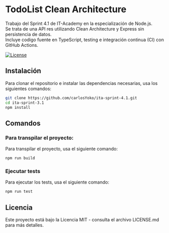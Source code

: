 # TodoList Clean Architecture

Trabajo del Sprint 4.1 de IT-Academy en la especialización de Node.js.<br>
Se trata de una API res utilizando Clean Architecture y Express sin persistencia de datos.<br>
Incluye codigo fuente en TypeScript, testing e integración continua (CI) con GitHub Actions.

[![License](https://img.shields.io/badge/license-MIT-blue.svg)](LICENSE.md)

## Instalación

Para clonar el repositorio e instalar las dependencias necesarias, usa los siguientes comandos:

```bash
git clone https://github.com/carlosYoko/ita-sprint-4.1.git
cd ita-sprint-3.1
npm install
```

## Comandos

### Para transpilar el proyecto:

Para transpilar el proyecto, usa el siguiente comando:

```bash
npm run build
```

### Ejecutar tests

Para ejecutar los tests, usa el siguiente comando:

```bash
npm run test
```

## Licencia

Este proyecto está bajo la Licencia MIT - consulta el archivo LICENSE.md para más detalles.

